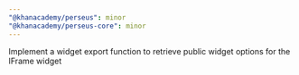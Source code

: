 ```yaml
---
"@khanacademy/perseus": minor
"@khanacademy/perseus-core": minor
---
```


Implement a widget export function to retrieve public widget options for the IFrame widget
